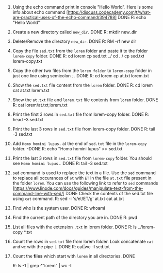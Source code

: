 1. Using the echo command print in console "Hello World". Here is some info about echo command [https://discuss.codecademy.com/t/what-are-practical-uses-of-the-echo-command/394788] DONE
		R:  echo "Hello World"

2. Create a new directory called `new_dir`. DONE
		R: mkdir new_dir

3. Delete/Remove the directory `new_dir`. DONE
		R: RM -rf new dir

4. Copy the file `sed.txt` from the `lorem` folder and paste it to the folder `lorem-copy` folder. DONE
		R: cd lorem
		   cp sed.txt ../
		   cd ../
		   cp sed.txt lorem-copy.txt

5. Copy the other two files from the `lorem folder` to `lorem-copy` folder in just one line using semicolon `;`. DONE
		R:
		cd lorem
		cp at.txt lorem.txt 

6. Show the `sed.txt` file content from the `lorem` folder. DONE
		R:  cd lorem
			cat at.txt lorem.txt

7. Show the `at.txt` file and `lorem.txt` file contents from `lorem` folder. DONE
		R: cat lorem/at.txt;lorem.txt

8. Print the first 3 rows in `sed.txt` file from lorem-copy folder. DONE
		R: head -3 sed.txt

9. Print the last 3 rows in `sed.txt` file from lorem-copy folder. DONE 
		R: tail -3 sed.txt

10. Add `Homo homini lupus.` at the end of `sed.txt` file in the `lorem-copy` folder. -DONE
		R: echo "Homo homini lupus" >> sed.txt

11. Print the last 3 rows in `sed.txt` file from `lorem-copy` folder. You should see `Homo homini lupus.`. DONE
		R: tail -3 sed.txt

12. `sed` command is used to replace the text in a file. Use the `sed` command to replace all occurances of `et` with `ET` in the file `at.txt` file present in the folder `lorem`. You can use the following link to refer to `sed` commands [https://www.linode.com/docs/guides/manipulate-text-from-the-command-line-with-sed/] DONE
Check the contents of the sed.txt file using `cat` command. 
		R: sed -i 's/et/ET/g' at.txt
			cat at.txt

13. Find who is the system user.  DONE
		R: whoami

14. Find the current path of the directory you are in. DONE
		R: pwd 

15. List all files with the extension `.txt` in lorem folder. DONE
		R: ls ../lorem-copy *.txt
16. Count the rows in `sed.txt` file from lorem folder. Look concatenate `cat` and `wc` with the pipe `|`. DONE
		R:  cat|wc -l sed.txt

17. Count the **files** which start with `lorem` in all directories. DONE

	R: ls -1 | grep ^"lorem" | wc -l
